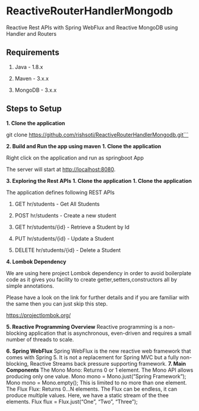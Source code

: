 # ReactiveRouterHandlerMongodb
Reactive Rest APIs with Spring WebFlux and Reactive MongoDB using Handler and Routers


## Requirements

1. Java - 1.8.x

2. Maven - 3.x.x

3. MongoDB - 3.x.x

## Steps to Setup

**1. Clone the application**

git clone https://github.com/rishsoti/ReactiveRouterHandlerMongodb.git```

**2. Build and Run the app using maven**
**1. Clone the application**

Right click on the application and run as springboot App

The server will start at <http://localhost:8080>.

**3.  Exploring the Rest APIs**
**1. Clone the application**
**1. Clone the application**


The application defines following REST APIs

1. GET hr/students - Get All Students

2. POST hr/students - Create a new student

3. GET hr/students/{id} - Retrieve a Student by Id

4. PUT hr/students/{id} - Update a Student

5. DELETE hr/students/{id} - Delete a Student

**4. Lombok Dependency**

We are using here project Lombok dependency in order to avoid boilerplate code as it gives you facility to create getter,setters,constructors all by simple annotations.

Please have a look on the link for further details and if you are familiar with the same then you can just skip this step.

https://projectlombok.org/

**5. Reactive Programming Overview**
Reactive programming is a non-blocking application that is asynchronous, even-driven and requires a small number of threads to scale.


**6. Spring WebFlux**
Spring WebFlux is the new reactive web framework that comes with Spring 5. It is not a replacement for Spring MVC but a fully non-blocking, Reactive Streams back pressure supporting framework.
**7. Main Components**
The Mono
Mono: Returns 0 or 1 element.
The Mono API allows producing only one value.
Mono<String> mono = Mono.just(“Spring Framework”);
Mono<String> mono = Mono.empty();
This is limited to no more than one element.
The Flux
Flux: Returns 0…N elements.
The Flux can be endless, it can produce multiple values. Here, we have a static stream of the thee elements.
Flux<String> flux = Flux.just(“One”, “Two”, “Three”);












